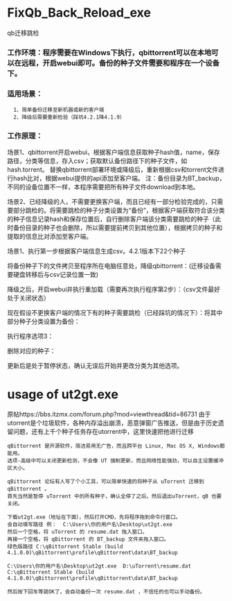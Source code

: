 # FixQb_Back_Reload_exe
qb迁移跳检

### 工作环境：程序需要在Windows下执行，qbittorrent可以在本地可以在远程，开启webui即可。备份的种子文件需要和程序在一个设备下。

### 适用场景：
      1、简单备份迁移至新机器或新的客户端
      2、降级后需要重新检验（踩坑4.2.1降4.1.9）

### 工作原理：
场景1、qbittorrent开启webui，根据客户端信息获取种子hash值，name，保存路径，分类等信息，存入csv；获取默认备份路径下的种子文件，如 hash.torrent。
	替换qbittorrent部署环境或降级后，重新根据csv和torrent文件进行hash比对，根据webui提供的api添加至客户端。
注：备份目录为BT_backup，不同的设备位置不一样，本程序需要把所有种子文件download到本地。

场景2、已经降级的人，不需要更换客户端，而且已经有一部分检验完成的，只需要部分跳检的。将需要跳检的种子分类设置为“备份”，根据客户端获取符合该分类的种子信息记录hash和保存位置后，自行删除客户端该分类需要跳检的种子（此时备份目录的种子也会删除，所以需要提前拷贝到其他位置），根据拷贝的种子和提取的信息比对添加至客户端。

场景1、执行第一步根据客户端信息生成csv。4.2.1版本下22个种子

将备份种子下的文件拷贝至程序所在电脑任意处，降级qbittorrent：(迁移设备需要硬盘转移后与csv记录位置一致)
 
降级之后，开启webui并执行重加载（需要再次执行程序第2步）：（csv文件最好处于关闭状态）
 
现在假设不更换客户端的情况下有的种子需要跳检（已经踩坑的情况下）：将其中部分种子分类设置为备份：
 
执行程序选项3：
 
删除对应的种子：
 
更新后是处于暂停状态，确认无误后开始并更改分类为其他选项。

# usage of ut2gt.exe
原帖https://bbs.itzmx.com/forum.php?mod=viewthread&tid=86731
	由于utorrent是个垃圾软件，各种内存溢出崩溃，恶意弹窗广告推送，但是由于历史遗留问题，还有上千个种子任务存在utorrent中，这里快速把他进行迁移

	qBittorrent 是开源软件，简洁易用无广告，而且跨平台 Linux, Mac OS X, Windows都能用。
	选项-高级中可以关闭更新检测，不会像 UT 强制更新，而且网络性能强劲，可以自主设置缓冲区大小。

	qBittorrent 论坛有人写了个小工具，可以简单快速的将种子从 uTorrent 迁移到 qBittorrent 。
	首先当然是暂停 uTorrent 中的所有种子，确认全停了之后，然后退出uTorrent，qB 也要关闭。

	下载ut2gt.exe（地址在下面），然后打开CMD，先将程序拖到命令行窗口。
	会自动填写路径 例：  C:\Users\你的用户名\Desktop\ut2gt.exe
	然后一个空格，将 uTorrent 的 resume.dat 拖入窗口。
	再接一个空格，将 qBittorrent 的 BT_backup 文件夹拖入窗口。
	绿色版路径 C:\qBittorrent Stable (build 4.1.0.0)\qBittorrent\profile\qBittorrent\data\BT_backup
	
```C:\Users\你的用户名\Desktop\ut2gt.exe  D:\uTorrent\resume.dat  C:\qBittorrent Stable (build 4.1.0.0)\qBittorrent\profile\qBittorrent\data\BT_backup```

	然后按下回车等就OK了，会自动备份一次 resume.dat ，不信任的也可以手动备份。

